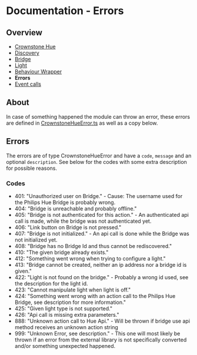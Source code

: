 # Documentation - Errors

## Overview

- [Crownstone Hue](/documentation/CrownstoneHue.md)
- [Discovery](/documentation/Discovery.md)
- [Bridge](/documentation/Bridge.md)
- [Light](/documentation/Light.md)
- [Behaviour Wrapper](/documentation/BehaviourWrapper.md)
- **Errors**
- [Event calls](/documentation/EventCalls.md)  

## About

In case of something happened the module can throw an error, these errors are defined in [CrownstoneHueError.ts](/src/util/CrownstoneHueError.ts) as well as a copy below.

## Errors

The errors are of type CrownstoneHueError and have a `code`, `message` and an optional `description`.
See below for the codes with some extra description for possible reasons.

### Codes

- 401: "Unauthorized user on Bridge." - Cause: The username used for the Philips Hue Bridge is probably wrong.
- 404: "Bridge is unreachable and probably offline."
- 405: "Bridge is not authenticated for this action." - An authenticated api call is made, while the bridge was not authenticated yet.
- 406: "Link button on Bridge is not pressed."
- 407: "Bridge is not initialized." - An api call is done while the Bridge was not initialized yet.
- 408: "Bridge has no Bridge Id and thus cannot be rediscovered."  
- 410: "The given bridge already exists."
- 412: "Something went wrong when trying to configure a light."
- 413: "Bridge cannot be created, neither an ip address nor a bridge id is given."
- 422: "Light is not found on the bridge." - Probably a wrong id used, see the description for the light id.
- 423: "Cannot manipulate light when light is off."
- 424: "Something went wrong with an action call to the Philips Hue Bridge, see description for more information."
- 425: "Given light type is not supported."
- 426: "Api call is missing extra parameters."
- 888: "Unknown action call to Hue Api." - Will be thrown if bridge use api method receives an unknown action string
- 999: "Unknown Error, see description." - This one will most likely be thrown if an error from the external library is not specifically converted and/or something unexpected happened.


 